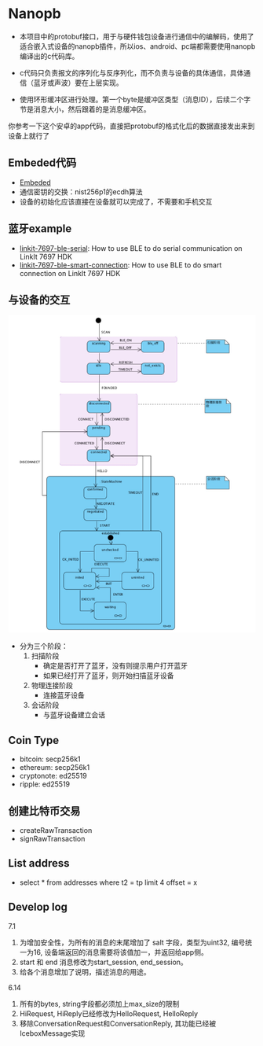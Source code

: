 # Nanopb
- 本项目中的protobuf接口，用于与硬件钱包设备进行通信中的编解码，使用了适合嵌入式设备的nanopb插件，所以ios、android、pc端都需要使用nanopb
编译出的c代码库。

- c代码只负责报文的序列化与反序列化，而不负责与设备的具体通信，具体通信（蓝牙或声波）要在上层实现。

- 使用环形缓冲区进行处理。第一个byte是缓冲区类型（消息ID），后续二个字节是消息大小，然后跟着的是消息缓冲区。

你参考一下这个安卓的app代码，直接把protobuf的格式化后的数据直接发出来到设备上就行了

## Embeded代码
- [Embeded](https://coding.net/u/xman/p/Icebox-embed/git/tree/master/7697/project/linkit7697_hdk/apps/iot_sdk)
- 通信密钥的交换：nist256p1的ecdh算法
- 设备的初始化应该直接在设备就可以完成了，不需要和手机交互

## 蓝牙example 
- [linkit-7697-ble-serial](https://github.com/MediaTek-Labs/linkit-7697-ble-serial): How to use BLE to do serial communication on LinkIt 7697 HDK
- [linkit-7697-ble-smart-connection](https://github.com/MediaTek-Labs/linkit-7697-ble-smart-connection): How to use BLE to do smart connection on LinkIt 7697 HDK

## 与设备的交互
![蓝牙相关状态机](./fsm.jpg "蓝牙相关状态机")
- 分为三个阶段：
    1. 扫描阶段
        - 确定是否打开了蓝牙，没有则提示用户打开蓝牙
        - 如果已经打开了蓝牙，则开始扫描蓝牙设备
    2. 物理连接阶段
        - 连接蓝牙设备
    3. 会话阶段
        - 与蓝牙设备建立会话
        
## Coin Type
- bitcoin: secp256k1
- ethereum: secp256k1
- cryptonote: ed25519
- ripple: ed25519

## 创建比特币交易
- createRawTransaction
- signRawTransaction

## List address
- select * from addresses where t2 = tp limit 4 offset = x


Develop log
------------
7.1
  1. 为增加安全性，为所有的消息的末尾增加了 salt 字段，类型为uint32, 编号统一为16, 
     设备端返回的消息需要将该值加一，并返回给app侧。
  2. start 和 end 消息修改为start_session, end_session。
  3. 给各个消息增加了说明，描述消息的用途。

6.14
  1. 所有的bytes, string字段都必须加上max_size的限制
  2. HiRequest, HiReply已经修改为HelloRequest, HelloReply
  3. 移除ConversationRequest和ConversationReply, 其功能已经被IceboxMessage实现

